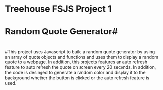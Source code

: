 # Treehouse FSJS Project 1 #
# Random Quote Generator#
#
#
#This project uses Javascript to build a random quote generator by using an array of quote objects and functions and uses them to display a random quote to a webpage.  In addition, this projects features an auto refresh feature to auto refresh the quote on screen every 20 seconds.  In addition, the code is desinged to generate a random color and display it to the background whether the button is clicked or the auto refresh feature is used. 
#
#
